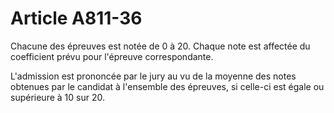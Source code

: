 # Article A811-36

Chacune des épreuves est notée de 0 à 20. Chaque note est affectée du coefficient prévu pour l'épreuve correspondante.

L'admission est prononcée par le jury au vu de la moyenne des notes obtenues par le candidat à l'ensemble des épreuves, si celle-ci est égale ou supérieure à 10 sur 20.
